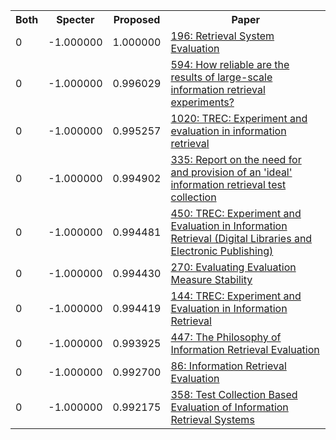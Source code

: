 <html><table><tr>
<th>Both</th>
<th>Specter</th>
<th>Proposed</th>
<th>Paper</th>
</tr>
<tr>
<td>0</td>
<td>-1.000000</td>
<td>1.000000</td>
<td><a href="https://www.semanticscholar.org/paper/24080e2499eed3204f0d171b6c1cd099d6d6bf21">196: Retrieval System Evaluation</a></td>
</tr>
<tr>
<td>0</td>
<td>-1.000000</td>
<td>0.996029</td>
<td><a href="https://www.semanticscholar.org/paper/150a31a1d38d90acefb560c2a42efed1ae67f7f7">594: How reliable are the results of large-scale information retrieval experiments?</a></td>
</tr>
<tr>
<td>0</td>
<td>-1.000000</td>
<td>0.995257</td>
<td><a href="https://www.semanticscholar.org/paper/88fbf478fd5d0baa2c1d5cc6d0b7daea38893a89">1020: TREC: Experiment and evaluation in information retrieval</a></td>
</tr>
<tr>
<td>0</td>
<td>-1.000000</td>
<td>0.994902</td>
<td><a href="https://www.semanticscholar.org/paper/d186905f1c8a1150d5af136f5e46b6e180a226d9">335: Report on the need for and provision of an 'ideal' information retrieval test collection</a></td>
</tr>
<tr>
<td>0</td>
<td>-1.000000</td>
<td>0.994481</td>
<td><a href="https://www.semanticscholar.org/paper/8e504011a25063b14290a4bbae2d5b1a29e979a3">450: TREC: Experiment and Evaluation in Information Retrieval (Digital Libraries and Electronic Publishing)</a></td>
</tr>
<tr>
<td>0</td>
<td>-1.000000</td>
<td>0.994430</td>
<td><a href="https://www.semanticscholar.org/paper/0b016f15f0ad27566969d036d02d54c69974ccd4">270: Evaluating Evaluation Measure Stability</a></td>
</tr>
<tr>
<td>0</td>
<td>-1.000000</td>
<td>0.994419</td>
<td><a href="https://www.semanticscholar.org/paper/0656f27ca3bc8dbe1f57bf8e6e35cb5afcbf004b">144: TREC: Experiment and Evaluation in Information Retrieval</a></td>
</tr>
<tr>
<td>0</td>
<td>-1.000000</td>
<td>0.993925</td>
<td><a href="https://www.semanticscholar.org/paper/af752f78c71a523e760febad54d855397c00f165">447: The Philosophy of Information Retrieval Evaluation</a></td>
</tr>
<tr>
<td>0</td>
<td>-1.000000</td>
<td>0.992700</td>
<td><a href="https://www.semanticscholar.org/paper/f6455b04df18a75fac365fa04300c80b1252c84c">86: Information Retrieval Evaluation</a></td>
</tr>
<tr>
<td>0</td>
<td>-1.000000</td>
<td>0.992175</td>
<td><a href="https://www.semanticscholar.org/paper/625686866788358b426da13cddd12b6862ce27d2">358: Test Collection Based Evaluation of Information Retrieval Systems</a></td>
</tr>
</table></html>
